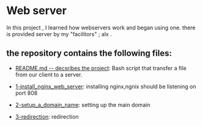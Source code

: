 # Web server

In this project , I learned how webservers work and began using one.
there is provided server by my "facilitors" ; alx .

## the repository contains the following files:
- [README.md -- decsribes the project](./0-transfer-file): Bash script that transfer a file from our client to a server.

- [1-install_nginx_web_server](./1-install_ngix_web_server): installing nginx,ngnix should be listening on port 808
- [2-setup_a_domain_name](./2-setup_a_domain_name):  setting up the main domain
- [3-redirection](./3-redirection): redirection
